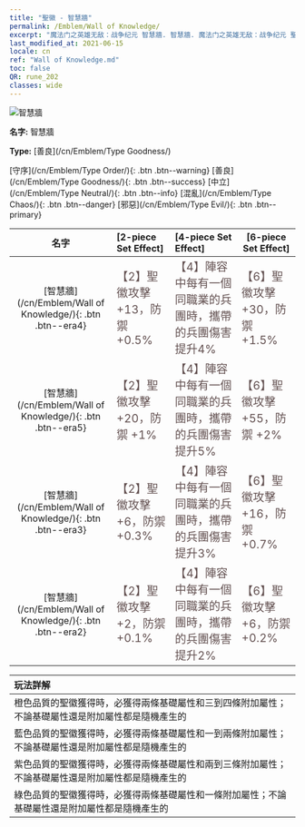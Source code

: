 ```yaml
---
title: "聖徽 - 智慧牆"
permalink: /Emblem/Wall of Knowledge/
excerpt: "魔法门之英雄无敌：战争纪元 智慧牆. 智慧牆. 魔法门之英雄无敌：战争纪元 聖徽 智慧牆. 魔法门之英雄无敌：战争纪元 善良 智慧牆"
last_modified_at: 2021-06-15
locale: cn
ref: "Wall of Knowledge.md"
toc: false
QR: rune_202
classes: wide
---
```


  ![智慧牆](/images/r/rune_icon_202.png)

 **名字:** 智慧牆

 **Type:** [善良](/cn/Emblem/Type Goodness/)

  [守序](/cn/Emblem/Type Order/){: .btn .btn--warning}   [善良](/cn/Emblem/Type Goodness/){: .btn .btn--success}   [中立](/cn/Emblem/Type Neutral/){: .btn .btn--info}   [混亂](/cn/Emblem/Type Chaos/){: .btn .btn--danger}   [邪惡](/cn/Emblem/Type Evil/){: .btn .btn--primary} 

  |  名字    | [2-piece Set Effect] | [4-piece Set Effect] | [6-piece Set Effect]  | 
  |:-----------------------:|:-------------------|:-----------------|----------------| 
  | [智慧牆](/cn/Emblem/Wall of Knowledge/){: .btn .btn--era4} | <span style="color: #645252;font-size:20px">【2】聖徽攻擊 +13，防禦 +0.5%</span> | <span style="color: #645252;font-size:20px">【4】陣容中每有一個同職業的兵團時，攜帶的兵團傷害提升4%</span> | <span style="color: #645252;font-size:20px">【6】聖徽攻擊 +30，防禦 +1.5%</span> | 
  | [智慧牆](/cn/Emblem/Wall of Knowledge/){: .btn .btn--era5} | <span style="color: #645252;font-size:20px">【2】聖徽攻擊 +20，防禦 +1%</span> | <span style="color: #645252;font-size:20px">【4】陣容中每有一個同職業的兵團時，攜帶的兵團傷害提升5%</span> | <span style="color: #645252;font-size:20px">【6】聖徽攻擊 +55，防禦 +2%</span> | 
  | [智慧牆](/cn/Emblem/Wall of Knowledge/){: .btn .btn--era3} | <span style="color: #645252;font-size:20px">【2】聖徽攻擊 +6，防禦 +0.3%</span> | <span style="color: #645252;font-size:20px">【4】陣容中每有一個同職業的兵團時，攜帶的兵團傷害提升3%</span> | <span style="color: #645252;font-size:20px">【6】聖徽攻擊 +16，防禦 +0.7%</span> | 
  | [智慧牆](/cn/Emblem/Wall of Knowledge/){: .btn .btn--era2} | <span style="color: #645252;font-size:20px">【2】聖徽攻擊 +2，防禦 +0.1%</span> | <span style="color: #645252;font-size:20px">【4】陣容中每有一個同職業的兵團時，攜帶的兵團傷害提升2%</span> | <span style="color: #645252;font-size:20px">【6】聖徽攻擊 +6，防禦 +0.2%</span> | 

  |         玩法詳解            | 
  |:-------------------------------|
  | 橙色品質的聖徽獲得時，必獲得兩條基礎屬性和三到四條附加屬性；不論基礎屬性還是附加屬性都是隨機產生的 |
  | 藍色品質的聖徽獲得時，必獲得兩條基礎屬性和一到兩條附加屬性；不論基礎屬性還是附加屬性都是隨機產生的 |
  | 紫色品質的聖徽獲得時，必獲得兩條基礎屬性和兩到三條附加屬性；不論基礎屬性還是附加屬性都是隨機產生的 |
  | 綠色品質的聖徽獲得時，必獲得兩條基礎屬性和一條附加屬性；不論基礎屬性還是附加屬性都是隨機產生的 |
